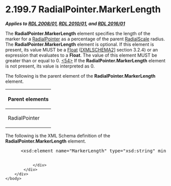 <html dir="LTR" xmlns:mshelp="http://msdn.microsoft.com/mshelp" xmlns:ddue="http://ddue.schemas.microsoft.com/authoring/2003/5" xmlns:xlink="http://www.w3.org/1999/xlink" xmlns:tool="http://www.microsoft.com/tooltip">
    <head>
        <meta http-equiv="Content-Type" content="text/html; CHARSET=utf-8"></meta>
        <meta name="save" content="history"></meta>
        <title>2.199.7 RadialPointer.MarkerLength</title>
        <xml>
            <mshelp:toctitle title="2.199.7 RadialPointer.MarkerLength"></mshelp:toctitle>
            <mshelp:rltitle title="[MS-RDL]: RadialPointer.MarkerLength"></mshelp:rltitle>
            <mshelp:keyword index="A" term="e49257c5-629b-4080-a5c7-5d9e0f2de019"></mshelp:keyword>
            <mshelp:attr name="DCSext.ContentType" value="open specification"></mshelp:attr>
            <mshelp:attr name="AssetID" value="e49257c5-629b-4080-a5c7-5d9e0f2de019"></mshelp:attr>
            <mshelp:attr name="TopicType" value="kbRef"></mshelp:attr>
            <mshelp:attr name="DCSext.Title" value="[MS-RDL]: RadialPointer.MarkerLength" />
        </xml>
    </head>
    <body>
        <div id="header">
            <h1 class="heading">2.199.7 RadialPointer.MarkerLength</h1>
        </div>
        <div id="mainSection">
            <div id="mainBody">
                <div id="allHistory" class="saveHistory"></div>
                <div id="sectionSection0" class="section" name="collapseableSection">
                    

<p><b><i>Applies to </i></b><a href="1e855f94-4617-47e4-b89e-0856c6cb420f.md"><b><i>RDL 2008/01</i></b></a><b><i>,
</i></b><a href="3428e690-a348-4ec7-8a6a-8efb42d2cdee.md"><b><i>RDL 2010/01</i></b></a><b><i>,
and </i></b><a href="52ce3983-2bfc-4e72-9359-42aaf5fe4509.md"><b><i>RDL 2016/01</i></b></a></p>

<p>The <b>RadialPointer.MarkerLength</b> element specifies the
length of the marker for a <a href="1446314e-813e-42f0-9a28-f1b96fd3a0da.md">RadialPointer</a>
as a percentage of the parent <a href="86468d9f-c561-4b50-a689-5dfccfde8495.md">RadialScale</a> radius. The <b>RadialPointer.MarkerLength</b>
element is optional. If this element is present, its value MUST be a <a href="c7d0946f-992e-4abc-a304-09b53e030692.md">Float</a> (<a href="https://go.microsoft.com/fwlink/?LinkId=90610">[XMLSCHEMA2]</a> section
3.2.4) or an expression that evaluates to a <b>Float</b>. The value of this
element MUST be greater than or equal to 0. <a id="Appendix_A_Target_54"></a><a href="1fe5fd87-2de5-4b2c-b762-5a4fd1373621.md#Appendix_A_54" aria-label="Product behavior note 54">&lt;54&gt;</a> If the <b>RadialPointer.MarkerLength</b>
element is not present, its value is interpreted as 0.</p>

<p>The following is the parent element of the <b>RadialPointer.MarkerLength</b>
element.</p>

<table>
 <thead>
  <tr>
   <th>
   <p>Parent elements</p>
   </th>
  </tr>
 </thead>
 <tr>
  <td>
  <p>RadialPointer</p>
  </td>
 </tr>
</table>

<p>The following is the XML Schema definition of the <b>RadialPointer.MarkerLength</b>
element.</p>

<dl>
<dd>
<div><pre> &lt;xsd:element name=&quot;MarkerLength&quot; type=&quot;xsd:string&quot; minOccurs=&quot;0&quot; /&gt;
  
</pre></div>
</dd></dl>


                </div>
            </div>
        </div>
    </body>
</html>